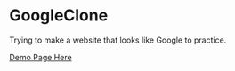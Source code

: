 # GoogleClone
Trying to make a website that looks like Google to practice.

<a href="https://the-best-keith.github.io/GoogleClone/">Demo Page Here</a>